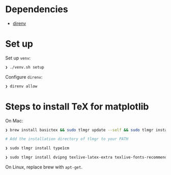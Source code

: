 
# Dependencies
- [direnv](https://direnv.net/)

# Set up
Set up `venv`:
```bash
❯ ./venv.sh setup
```

Configure `direnv`:
```bash
❯ direnv allow
```

# Steps to install TeX for matplotlib
On Mac:

```bash
❯ brew install basictex && sudo tlmgr update --self && sudo tlmgr install dvipng

# Add the installation directory of tlmgr to your PATH

❯ sudo tlmgr install type1cm

❯ sudo tlmgr install dvipng texlive-latex-extra texlive-fonts-recommended cm-super
```

On Linux, replace brew with `apt-get`.
